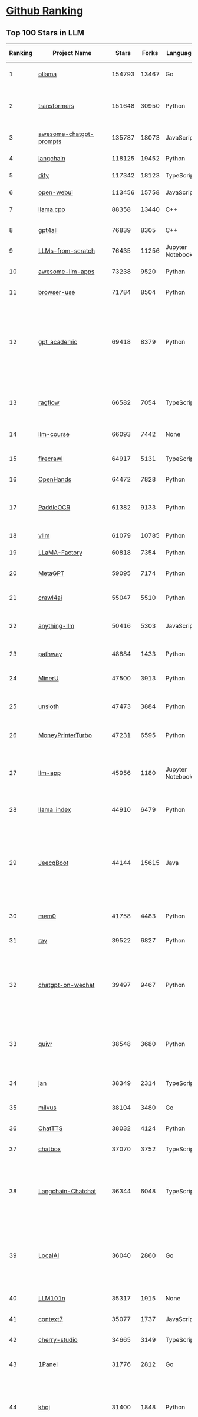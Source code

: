 [Github Ranking](../README.md)
==========

## Top 100 Stars in LLM

| Ranking | Project Name | Stars | Forks | Language | Open Issues | Description | Last Commit |
| ------- | ------------ | ----- | ----- | -------- | ----------- | ----------- | ----------- |
| 1 | [ollama](https://github.com/ollama/ollama) | 154793 | 13467 | Go | 1829 | Get up and running with OpenAI gpt-oss, DeepSeek-R1, Gemma 3 and other models. | 2025-10-27T01:25:05Z |
| 2 | [transformers](https://github.com/huggingface/transformers) | 151648 | 30950 | Python | 1085 | 🤗 Transformers: the model-definition framework for state-of-the-art machine learning models in text, vision, audio, and multimodal models, for both inference and training.  | 2025-10-25T16:31:22Z |
| 3 | [awesome-chatgpt-prompts](https://github.com/f/awesome-chatgpt-prompts) | 135787 | 18073 | JavaScript | 0 | This repo includes ChatGPT prompt curation to use ChatGPT and other LLM tools better. | 2025-10-14T17:23:13Z |
| 4 | [langchain](https://github.com/langchain-ai/langchain) | 118125 | 19452 | Python | 165 | 🦜🔗 Build context-aware reasoning applications | 2025-10-26T16:10:29Z |
| 5 | [dify](https://github.com/langgenius/dify) | 117342 | 18123 | TypeScript | 462 | Production-ready platform for agentic workflow development. | 2025-10-27T03:49:10Z |
| 6 | [open-webui](https://github.com/open-webui/open-webui) | 113456 | 15758 | JavaScript | 224 | User-friendly AI Interface (Supports Ollama, OpenAI API, ...) | 2025-10-27T02:34:13Z |
| 7 | [llama.cpp](https://github.com/ggml-org/llama.cpp) | 88358 | 13440 | C++ | 279 | LLM inference in C/C++ | 2025-10-27T02:41:54Z |
| 8 | [gpt4all](https://github.com/nomic-ai/gpt4all) | 76839 | 8305 | C++ | 706 | GPT4All: Run Local LLMs on Any Device. Open-source and available for commercial use. | 2025-05-27T20:05:19Z |
| 9 | [LLMs-from-scratch](https://github.com/rasbt/LLMs-from-scratch) | 76435 | 11256 | Jupyter Notebook | 4 | Implement a ChatGPT-like LLM in PyTorch from scratch, step by step | 2025-10-22T02:19:45Z |
| 10 | [awesome-llm-apps](https://github.com/Shubhamsaboo/awesome-llm-apps) | 73238 | 9520 | Python | 4 | Collection of awesome LLM apps with AI Agents and RAG using OpenAI, Anthropic, Gemini and opensource models. | 2025-10-19T17:51:53Z |
| 11 | [browser-use](https://github.com/browser-use/browser-use) | 71784 | 8504 | Python | 138 | 🌐 Make websites accessible for AI agents. Automate tasks online with ease. | 2025-10-27T00:34:51Z |
| 12 | [gpt_academic](https://github.com/binary-husky/gpt_academic) | 69418 | 8379 | Python | 269 | 为GPT/GLM等LLM大语言模型提供实用化交互接口，特别优化论文阅读/润色/写作体验，模块化设计，支持自定义快捷按钮&函数插件，支持Python和C++等项目剖析&自译解功能，PDF/LaTex论文翻译&总结功能，支持并行问询多种LLM模型，支持chatglm3等本地模型。接入通义千问, deepseekcoder, 讯飞星火, 文心一言, llama2, rwkv, claude2, moss等。 | 2025-09-20T13:41:26Z |
| 13 | [ragflow](https://github.com/infiniflow/ragflow) | 66582 | 7054 | TypeScript | 2938 | RAGFlow is a leading open-source Retrieval-Augmented Generation (RAG) engine that fuses cutting-edge RAG with Agent capabilities to create a superior context layer for LLMs | 2025-10-27T03:43:56Z |
| 14 | [llm-course](https://github.com/mlabonne/llm-course) | 66093 | 7442 | None | 62 | Course to get into Large Language Models (LLMs) with roadmaps and Colab notebooks. | 2025-06-04T16:09:23Z |
| 15 | [firecrawl](https://github.com/firecrawl/firecrawl) | 64917 | 5131 | TypeScript | 27 | 🔥 The Web Data API for AI - Turn entire websites into LLM-ready markdown or structured data | 2025-10-26T19:42:18Z |
| 16 | [OpenHands](https://github.com/OpenHands/OpenHands) | 64472 | 7828 | Python | 239 | 🙌 OpenHands: Code Less, Make More | 2025-10-26T20:46:01Z |
| 17 | [PaddleOCR](https://github.com/PaddlePaddle/PaddleOCR) | 61382 | 9133 | Python | 181 | Turn any PDF or image document into structured data for your AI. A powerful, lightweight OCR toolkit that bridges the gap between images/PDFs and LLMs. Supports 100+ languages. | 2025-10-22T10:39:28Z |
| 18 | [vllm](https://github.com/vllm-project/vllm) | 61079 | 10785 | Python | 1848 | A high-throughput and memory-efficient inference and serving engine for LLMs | 2025-10-27T03:53:31Z |
| 19 | [LLaMA-Factory](https://github.com/hiyouga/LLaMA-Factory) | 60818 | 7354 | Python | 730 | Unified Efficient Fine-Tuning of 100+ LLMs & VLMs (ACL 2024) | 2025-10-26T08:21:31Z |
| 20 | [MetaGPT](https://github.com/FoundationAgents/MetaGPT) | 59095 | 7174 | Python | 9 | 🌟 The Multi-Agent Framework: First AI Software Company, Towards Natural Language Programming | 2025-10-04T05:57:57Z |
| 21 | [crawl4ai](https://github.com/unclecode/crawl4ai) | 55047 | 5510 | Python | 167 | 🚀🤖 Crawl4AI: Open-source LLM Friendly Web Crawler & Scraper. Don't be shy, join here: https://discord.gg/jP8KfhDhyN | 2025-10-26T10:35:43Z |
| 22 | [anything-llm](https://github.com/Mintplex-Labs/anything-llm) | 50416 | 5303 | JavaScript | 268 | The all-in-one Desktop & Docker AI application with built-in RAG, AI agents, No-code agent builder, MCP compatibility,  and more. | 2025-10-23T22:46:01Z |
| 23 | [pathway](https://github.com/pathwaycom/pathway) | 48884 | 1433 | Python | 39 | Python ETL framework for stream processing, real-time analytics, LLM pipelines, and RAG. | 2025-10-24T13:19:48Z |
| 24 | [MinerU](https://github.com/opendatalab/MinerU) | 47500 | 3913 | Python | 104 | Transforms complex documents like PDFs into LLM-ready markdown/JSON for your Agentic workflows. | 2025-10-27T02:17:48Z |
| 25 | [unsloth](https://github.com/unslothai/unsloth) | 47473 | 3884 | Python | 771 | Fine-tuning & Reinforcement Learning for LLMs. 🦥 Train OpenAI gpt-oss, DeepSeek-R1, Qwen3, Gemma 3, TTS 2x faster with 70% less VRAM. | 2025-10-26T02:31:05Z |
| 26 | [MoneyPrinterTurbo](https://github.com/harry0703/MoneyPrinterTurbo) | 47231 | 6595 | Python | 198 | 利用AI大模型，一键生成高清短视频 Generate short videos with one click using AI LLM. | 2025-06-11T06:34:54Z |
| 27 | [llm-app](https://github.com/pathwaycom/llm-app) | 45956 | 1180 | Jupyter Notebook | 4 | Ready-to-run cloud templates for RAG, AI pipelines, and enterprise search with live data. 🐳Docker-friendly.⚡Always in sync with Sharepoint, Google Drive, S3, Kafka, PostgreSQL, real-time data APIs, and more. | 2025-10-23T15:24:08Z |
| 28 | [llama_index](https://github.com/run-llama/llama_index) | 44910 | 6479 | Python | 223 | LlamaIndex is the leading framework for building LLM-powered agents over your data. | 2025-10-27T02:38:51Z |
| 29 | [JeecgBoot](https://github.com/jeecgboot/JeecgBoot) | 44144 | 15615 | Java | 34 | 🔥AI低代码平台，助力企业快速实现低代码开发和构建AI应用！前后端分离架构 SpringBoot3，SpringCloud、MybatisPlus，Ant Design&Vue3、TS+vite！强大代码生成器实现前后端一键生成，无需手写代码! 引领AI低代码开发模式：AI生成→在线编码→代码生成→手工合并，解决Java项目80%重复工作，提升效率，节省成本，兼顾灵活性~ | 2025-10-22T07:26:40Z |
| 30 | [mem0](https://github.com/mem0ai/mem0) | 41758 | 4483 | Python | 292 | Universal memory layer for AI Agents; Announcing OpenMemory MCP - local and secure memory management. | 2025-10-27T03:26:32Z |
| 31 | [ray](https://github.com/ray-project/ray) | 39522 | 6827 | Python | 2821 | Ray is an AI compute engine. Ray consists of a core distributed runtime and a set of AI Libraries for accelerating ML workloads. | 2025-10-27T03:27:20Z |
| 32 | [chatgpt-on-wechat](https://github.com/zhayujie/chatgpt-on-wechat) | 39497 | 9467 | Python | 308 | 基于大模型搭建的聊天机器人，同时支持 微信公众号、企业微信应用、飞书、钉钉 等接入，可选择ChatGPT/Claude/DeepSeek/文心一言/讯飞星火/通义千问/ Gemini/GLM-4/Kimi/LinkAI，能处理文本、语音和图片，访问操作系统和互联网，支持基于自有知识库进行定制企业智能客服。 | 2025-10-22T10:32:10Z |
| 33 | [quivr](https://github.com/QuivrHQ/quivr) | 38548 | 3680 | Python | 2 | Opiniated RAG for integrating GenAI in your apps 🧠   Focus on your product rather than the RAG. Easy integration in existing products with customisation!  Any LLM: GPT4, Groq, Llama. Any Vectorstore: PGVector, Faiss. Any Files. Anyway you want.  | 2025-07-09T12:55:23Z |
| 34 | [jan](https://github.com/menloresearch/jan) | 38349 | 2314 | TypeScript | 140 | Jan is an open source alternative to ChatGPT that runs 100% offline on your computer. | 2025-10-24T14:45:18Z |
| 35 | [milvus](https://github.com/milvus-io/milvus) | 38104 | 3480 | Go | 696 | Milvus is a high-performance, cloud-native vector database built for scalable vector ANN search | 2025-10-27T03:08:06Z |
| 36 | [ChatTTS](https://github.com/2noise/ChatTTS) | 38032 | 4124 | Python | 64 | A generative speech model for daily dialogue. | 2025-07-06T15:11:14Z |
| 37 | [chatbox](https://github.com/chatboxai/chatbox) | 37070 | 3752 | TypeScript | 897 | User-friendly Desktop Client App for AI Models/LLMs (GPT, Claude, Gemini, Ollama...) | 2025-10-22T15:26:34Z |
| 38 | [Langchain-Chatchat](https://github.com/chatchat-space/Langchain-Chatchat) | 36344 | 6048 | TypeScript | 25 | Langchain-Chatchat（原Langchain-ChatGLM）基于 Langchain 与 ChatGLM, Qwen 与 Llama 等语言模型的 RAG 与 Agent 应用 \| Langchain-Chatchat (formerly langchain-ChatGLM), local knowledge based LLM (like ChatGLM, Qwen and Llama) RAG and Agent app with langchain  | 2025-09-29T06:47:27Z |
| 39 | [LocalAI](https://github.com/mudler/LocalAI) | 36040 | 2860 | Go | 266 | :robot: The free, Open Source alternative to OpenAI, Claude and others. Self-hosted and local-first. Drop-in replacement for OpenAI,  running on consumer-grade hardware. No GPU required. Runs gguf, transformers, diffusers and many more. Features: Generate Text, Audio, Video, Images, Voice Cloning, Distributed, P2P and decentralized inference | 2025-10-26T20:44:37Z |
| 40 | [LLM101n](https://github.com/karpathy/LLM101n) | 35317 | 1915 | None | 0 | LLM101n: Let's build a Storyteller | 2024-08-01T01:20:33Z |
| 41 | [context7](https://github.com/upstash/context7) | 35077 | 1737 | JavaScript | 80 | Context7 MCP Server -- Up-to-date code documentation for LLMs and AI code editors | 2025-10-25T22:04:41Z |
| 42 | [cherry-studio](https://github.com/CherryHQ/cherry-studio) | 34665 | 3149 | TypeScript | 394 | 🍒 Cherry Studio is a desktop client that supports for multiple LLM providers. | 2025-10-27T01:35:09Z |
| 43 | [1Panel](https://github.com/1Panel-dev/1Panel) | 31776 | 2812 | Go | 479 | 🔥 1Panel provides an intuitive web interface and MCP Server to manage websites, files, containers, databases, and LLMs on a Linux server. | 2025-10-27T03:21:24Z |
| 44 | [khoj](https://github.com/khoj-ai/khoj) | 31400 | 1848 | Python | 75 | Your AI second brain. Self-hostable. Get answers from the web or your docs. Build custom agents, schedule automations, do deep research. Turn any online or local LLM into your personal, autonomous AI (gpt, claude, gemini, llama, qwen, mistral). Get started - free. | 2025-09-16T09:17:58Z |
| 45 | [litellm](https://github.com/BerriAI/litellm) | 30335 | 4492 | Python | 1023 | Python SDK, Proxy Server (LLM Gateway) to call 100+ LLM APIs in OpenAI format - [Bedrock, Azure, OpenAI, VertexAI, Cohere, Anthropic, Sagemaker, HuggingFace, Replicate, Groq] | 2025-10-26T17:13:46Z |
| 46 | [Mr.-Ranedeer-AI-Tutor](https://github.com/JushBJJ/Mr.-Ranedeer-AI-Tutor) | 29660 | 3378 | None | 14 | A GPT-4 AI Tutor Prompt for customizable personalized learning experiences. | 2025-09-30T08:08:00Z |
| 47 | [continue](https://github.com/continuedev/continue) | 29493 | 3686 | TypeScript | 634 | ⏩ Ship faster with Continuous AI. Build and run custom agents across your IDE, terminal, and CI | 2025-10-26T15:49:46Z |
| 48 | [graphrag](https://github.com/microsoft/graphrag) | 28833 | 3016 | Python | 92 | A modular graph-based Retrieval-Augmented Generation (RAG) system | 2025-10-24T11:55:50Z |
| 49 | [llm.c](https://github.com/karpathy/llm.c) | 27964 | 3250 | Cuda | 89 | LLM training in simple, raw C/CUDA | 2025-06-26T17:03:40Z |
| 50 | [one-api](https://github.com/songquanpeng/one-api) | 27716 | 5480 | JavaScript | 883 | LLM API 管理 & 分发系统，支持 OpenAI、Azure、Anthropic Claude、Google Gemini、DeepSeek、字节豆包、ChatGLM、文心一言、讯飞星火、通义千问、360 智脑、腾讯混元等主流模型，统一 API 适配，可用于 key 管理与二次分发。单可执行文件，提供 Docker 镜像，一键部署，开箱即用。LLM API management & key redistribution system, unifying multiple providers under a single API. Single binary, Docker-ready, with an English UI. | 2025-07-18T18:11:50Z |
| 51 | [ChatDev](https://github.com/OpenBMB/ChatDev) | 27635 | 3472 | Python | 25 | Create Customized Software using Natural Language Idea (through LLM-powered Multi-Agent Collaboration) | 2025-09-23T12:40:26Z |
| 52 | [storm](https://github.com/stanford-oval/storm) | 27550 | 2497 | Python | 57 | An LLM-powered knowledge curation system that researches a topic and generates a full-length report with citations. | 2025-09-30T18:07:21Z |
| 53 | [void](https://github.com/voideditor/void) | 27348 | 2095 | TypeScript | 260 | None | 2025-08-07T00:07:32Z |
| 54 | [semantic-kernel](https://github.com/microsoft/semantic-kernel) | 26535 | 4310 | C# | 495 | Integrate cutting-edge LLM technology quickly and easily into your apps | 2025-10-26T18:38:30Z |
| 55 | [FastGPT](https://github.com/labring/FastGPT) | 26112 | 6711 | TypeScript | 611 | FastGPT is a knowledge-based platform built on the LLMs, offers a comprehensive suite of out-of-the-box capabilities such as data processing, RAG retrieval, and visual AI workflow orchestration, letting you easily develop and deploy complex question-answering systems without the need for extensive setup or configuration. | 2025-10-26T13:59:11Z |
| 56 | [composio](https://github.com/ComposioHQ/composio) | 25840 | 4362 | TypeScript | 28 | Composio equips your AI agents & LLMs with 100+ high-quality integrations via function calling | 2025-10-25T14:04:49Z |
| 57 | [self-llm](https://github.com/datawhalechina/self-llm) | 25442 | 2556 | Jupyter Notebook | 147 | 《开源大模型食用指南》针对中国宝宝量身打造的基于Linux环境快速微调（全参数/Lora）、部署国内外开源大模型（LLM）/多模态大模型（MLLM）教程 | 2025-10-26T09:41:48Z |
| 58 | [Awesome-LLM](https://github.com/Hannibal046/Awesome-LLM) | 25369 | 2152 | None | 8 | Awesome-LLM: a curated list of Large Language Model | 2025-07-31T02:38:24Z |
| 59 | [CopilotKit](https://github.com/CopilotKit/CopilotKit) | 24640 | 3295 | TypeScript | 315 | React UI + elegant infrastructure for AI Copilots, AI chatbots, and in-app AI agents. The Agentic last-mile 🪁 | 2025-10-26T10:55:50Z |
| 60 | [JARVIS](https://github.com/microsoft/JARVIS) | 24418 | 2053 | Python | 198 | JARVIS, a system to connect LLMs with ML community. Paper: https://arxiv.org/pdf/2303.17580.pdf | 2025-07-29T13:44:13Z |
| 61 | [BitNet](https://github.com/microsoft/BitNet) | 24289 | 1881 | Python | 128 | Official inference framework for 1-bit LLMs | 2025-06-03T06:14:20Z |
| 62 | [chroma](https://github.com/chroma-core/chroma) | 24086 | 1889 | Rust | 246 | Open-source search and retrieval database for AI applications. | 2025-10-27T03:07:07Z |
| 63 | [gpt-researcher](https://github.com/assafelovic/gpt-researcher) | 23945 | 3159 | Python | 128 | An LLM agent that conducts deep research (local and web) on any given topic and generates a long report with citations. | 2025-10-25T06:46:09Z |
| 64 | [gitleaks](https://github.com/gitleaks/gitleaks) | 23729 | 1816 | Go | 221 | Find secrets with Gitleaks 🔑 | 2025-10-24T17:30:33Z |
| 65 | [TradingAgents](https://github.com/TauricResearch/TradingAgents) | 23639 | 4354 | Python | 131 | TradingAgents: Multi-Agents LLM Financial Trading Framework | 2025-10-09T07:34:10Z |
| 66 | [llamafile](https://github.com/Mozilla-Ocho/llamafile) | 23241 | 1231 | C++ | 172 | Distribute and run LLMs with a single file. | 2025-06-30T19:03:06Z |
| 67 | [haystack](https://github.com/deepset-ai/haystack) | 23165 | 2452 | Python | 112 | AI orchestration framework to build customizable, production-ready LLM applications. Connect components (models, vector DBs, file converters) to pipelines or agents that can interact with your data. With advanced retrieval methods, it's best suited for building RAG, question answering, semantic search or conversational agent chatbots. | 2025-10-24T14:53:24Z |
| 68 | [system_prompts_leaks](https://github.com/asgeirtj/system_prompts_leaks) | 23157 | 3544 | JavaScript | 0 | Collection of extracted System Prompts from popular chatbots like ChatGPT, Claude & Gemini | 2025-10-22T00:39:23Z |
| 69 | [mlflow](https://github.com/mlflow/mlflow) | 22661 | 4925 | Python | 1551 | The open source developer platform to build AI/LLM applications and models with confidence. Enhance your AI applications with end-to-end tracking, observability, and evaluations, all in one integrated platform. | 2025-10-27T03:50:15Z |
| 70 | [RAG_Techniques](https://github.com/NirDiamant/RAG_Techniques) | 22582 | 2551 | Jupyter Notebook | 7 | This repository showcases various advanced techniques for Retrieval-Augmented Generation (RAG) systems. RAG systems combine information retrieval with generative models to provide accurate and contextually rich responses. | 2025-10-08T16:38:05Z |
| 71 | [pandas-ai](https://github.com/sinaptik-ai/pandas-ai) | 22416 | 2192 | Python | 11 | Chat with your database or your datalake (SQL, CSV, parquet). PandasAI makes data analysis conversational using LLMs and RAG. | 2025-10-24T08:49:18Z |
| 72 | [agenticSeek](https://github.com/Fosowl/agenticSeek) | 22257 | 2379 | Python | 28 | Fully Local Manus AI. No APIs, No $200 monthly bills. Enjoy an autonomous agent that thinks, browses the web, and code for the sole cost of electricity. 🔔 Official updates only via twitter @Martin993886460 (Beware of fake account) | 2025-09-14T18:15:49Z |
| 73 | [LightRAG](https://github.com/HKUDS/LightRAG) | 22132 | 3313 | Python | 158 | [EMNLP2025] "LightRAG: Simple and Fast Retrieval-Augmented Generation" | 2025-10-26T14:45:38Z |
| 74 | [llm-cookbook](https://github.com/datawhalechina/llm-cookbook) | 21916 | 2622 | Jupyter Notebook | 3 | 面向开发者的 LLM 入门教程，吴恩达大模型系列课程中文版 | 2025-06-12T14:48:07Z |
| 75 | [unilm](https://github.com/microsoft/unilm) | 21789 | 2663 | Python | 637 | Large-scale Self-supervised Pre-training Across Tasks, Languages, and Modalities | 2025-07-03T09:28:33Z |
| 76 | [Scrapegraph-ai](https://github.com/ScrapeGraphAI/Scrapegraph-ai) | 21637 | 1870 | Python | 15 | Python scraper based on AI | 2025-10-24T02:13:04Z |
| 77 | [mlc-llm](https://github.com/mlc-ai/mlc-llm) | 21522 | 1845 | Python | 299 | Universal LLM Deployment Engine with ML Compilation | 2025-10-24T04:57:51Z |
| 78 | [Awesome-Chinese-LLM](https://github.com/HqWu-HITCS/Awesome-Chinese-LLM) | 21521 | 2046 | None | 5 | 整理开源的中文大语言模型，以规模较小、可私有化部署、训练成本较低的模型为主，包括底座模型，垂直领域微调及应用，数据集与教程等。 | 2025-05-19T06:11:57Z |
| 79 | [llm-action](https://github.com/liguodongiot/llm-action) | 21508 | 2522 | HTML | 16 | 本项目旨在分享大模型相关技术原理以及实战经验（大模型工程化、大模型应用落地） | 2025-10-19T14:55:52Z |
| 80 | [vanna](https://github.com/vanna-ai/vanna) | 21148 | 1969 | Python | 209 | 🤖 Chat with your SQL database 📊. Accurate Text-to-SQL Generation via LLMs using RAG 🔄. | 2025-10-24T14:16:37Z |
| 81 | [datasets](https://github.com/huggingface/datasets) | 20781 | 2993 | Python | 859 | 🤗 The largest hub of ready-to-use datasets for AI models with fast, easy-to-use and efficient data manipulation tools | 2025-10-24T14:46:34Z |
| 82 | [architecture.of.internet-product](https://github.com/davideuler/architecture.of.internet-product) | 20565 | 4735 | HTML | 4 | 互联网公司技术架构，微信/淘宝/微博/腾讯/阿里/美团点评/百度/OpenAI/Google/Facebook/Amazon/eBay的架构，欢迎PR补充 | 2024-02-17T12:02:24Z |
| 83 | [goose](https://github.com/block/goose) | 20557 | 1878 | Rust | 214 | an open source, extensible AI agent that goes beyond code suggestions - install, execute, edit, and test with any LLM | 2025-10-27T03:51:17Z |
| 84 | [happy-llm](https://github.com/datawhalechina/happy-llm) | 20512 | 1790 | Jupyter Notebook | 21 | 📚 从零开始的大语言模型原理与实践教程 | 2025-10-17T12:25:38Z |
| 85 | [crawlee](https://github.com/apify/crawlee) | 20287 | 1055 | TypeScript | 172 | Crawlee—A web scraping and browser automation library for Node.js to build reliable crawlers. In JavaScript and TypeScript. Extract data for AI, LLMs, RAG, or GPTs. Download HTML, PDF, JPG, PNG, and other files from websites. Works with Puppeteer, Playwright, Cheerio, JSDOM, and raw HTTP. Both headful and headless mode. With proxy rotation. | 2025-10-25T03:11:47Z |
| 86 | [peft](https://github.com/huggingface/peft) | 19910 | 2077 | Python | 21 | 🤗 PEFT: State-of-the-art Parameter-Efficient Fine-Tuning. | 2025-10-24T12:09:35Z |
| 87 | [repomix](https://github.com/yamadashy/repomix) | 19905 | 907 | TypeScript | 111 | 📦 Repomix is a powerful tool that packs your entire repository into a single, AI-friendly file. Perfect for when you need to feed your codebase to Large Language Models (LLMs) or other AI tools like Claude, ChatGPT, DeepSeek, Perplexity, Gemini, Gemma, Llama, Grok, and more. | 2025-10-27T02:55:19Z |
| 88 | [Qwen](https://github.com/QwenLM/Qwen) | 19582 | 1628 | Python | 16 | The official repo of Qwen (通义千问) chat & pretrained large language model proposed by Alibaba Cloud. | 2025-09-30T10:18:02Z |
| 89 | [SillyTavern](https://github.com/SillyTavern/SillyTavern) | 19489 | 4137 | JavaScript | 310 | LLM Frontend for Power Users. | 2025-10-26T13:19:44Z |
| 90 | [sglang](https://github.com/sgl-project/sglang) | 19413 | 3166 | Python | 520 | SGLang is a fast serving framework for large language models and vision language models. | 2025-10-27T03:53:26Z |
| 91 | [letta](https://github.com/letta-ai/letta) | 18936 | 1968 | Python | 27 | Letta is the platform for building stateful agents: open AI with advanced memory that can learn and self-improve over time. | 2025-10-24T22:29:49Z |
| 92 | [Chinese-LLaMA-Alpaca](https://github.com/ymcui/Chinese-LLaMA-Alpaca) | 18933 | 1877 | Python | 1 | 中文LLaMA&Alpaca大语言模型+本地CPU/GPU训练部署 (Chinese LLaMA & Alpaca LLMs) | 2025-07-15T00:53:02Z |
| 93 | [ai-engineering-hub](https://github.com/patchy631/ai-engineering-hub) | 18871 | 3198 | Jupyter Notebook | 30 | In-depth tutorials on LLMs, RAGs and real-world AI agent applications. | 2025-10-26T17:58:43Z |
| 94 | [ai](https://github.com/vercel/ai) | 18839 | 3165 | TypeScript | 776 | The AI Toolkit for TypeScript. From the creators of Next.js, the AI SDK is a free open-source library for building AI-powered applications and agents  | 2025-10-26T08:44:52Z |
| 95 | [MaxKB](https://github.com/1Panel-dev/MaxKB) | 18759 | 2434 | Python | 84 | 🔥 MaxKB is an open-source platform for building enterprise-grade agents.  MaxKB 是强大易用的开源企业级智能体平台。 | 2025-10-24T09:09:23Z |
| 96 | [suna](https://github.com/kortix-ai/suna) | 18432 | 3142 | TypeScript | 201 | Kortix – build, manage and train AI Agents. Fully Open Source. | 2025-10-26T19:53:49Z |
| 97 | [opcode](https://github.com/winfunc/opcode) | 18401 | 1396 | TypeScript | 236 | A powerful GUI app and Toolkit for Claude Code - Create custom agents, manage interactive Claude Code sessions, run secure background agents, and more. | 2025-10-16T12:05:56Z |
| 98 | [llama-cookbook](https://github.com/meta-llama/llama-cookbook) | 17977 | 2634 | Jupyter Notebook | 18 | Welcome to the Llama Cookbook! This is your go to guide for Building with Llama: Getting started with Inference, Fine-Tuning, RAG. We also show you how to solve end to end problems using Llama model family and using them on various provider services   | 2025-10-24T17:54:20Z |
| 99 | [mastra](https://github.com/mastra-ai/mastra) | 17785 | 1228 | TypeScript | 288 | The TypeScript AI agent framework. ⚡ Assistants, RAG, observability. Supports any LLM: GPT-4, Claude, Gemini, Llama. | 2025-10-27T01:22:57Z |
| 100 | [deer-flow](https://github.com/bytedance/deer-flow) | 17715 | 2205 | Python | 191 | DeerFlow is a community-driven Deep Research framework, combining language models with tools like web search, crawling, and Python execution, while contributing back to the open-source community. | 2025-10-27T00:21:30Z |

